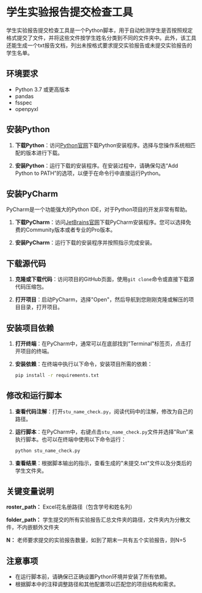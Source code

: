 # 学生实验报告提交检查工具

学生实验报告提交检查工具是一个Python脚本，用于自动检测学生是否按照规定格式提交了文件，并将这些文件按学生姓名分类到不同的文件夹中。此外，该工具还能生成一个txt报告文档，列出未按格式要求提交实验报告或未提交实验报告的学生名单。

## 环境要求

- Python 3.7 或更高版本
- pandas
- fsspec
- openpyxl

## 安装Python

1. **下载Python**：访问[Python官网](https://www.python.org/downloads/)下载Python安装程序。选择与您操作系统相匹配的版本进行下载。

2. **安装Python**：运行下载的安装程序。在安装过程中，请确保勾选“Add Python to PATH”的选项，以便于在命令行中直接运行Python。

## 安装PyCharm

PyCharm是一个功能强大的Python IDE，对于Python项目的开发非常有帮助。

1. **下载PyCharm**：访问[JetBrains官网](https://www.jetbrains.com/pycharm/download/)下载PyCharm安装程序。您可以选择免费的Community版本或者专业的Pro版本。

2. **安装PyCharm**：运行下载的安装程序并按照指示完成安装。

## 下载源代码

1. **克隆或下载代码**：访问项目的GitHub页面，使用`git clone`命令或直接下载源代码压缩包。

2. **打开项目**：启动PyCharm，选择"Open"，然后导航到您刚刚克隆或解压的项目目录，打开项目。

## 安装项目依赖

1. **打开终端**：在PyCharm中，通常可以在底部找到"Terminal"标签页，点击打开项目的终端。

2. **安装依赖**：在终端中执行以下命令，安装项目所需的依赖：

    ```bash
    pip install -r requirements.txt
    ```

## 修改和运行脚本

1. **查看代码注解**：打开`stu_name_check.py`，阅读代码中的注解，修改为自己的路径。

2. **运行脚本**：在PyCharm中，右键点击`stu_name_check.py`文件并选择"Run"来执行脚本。也可以在终端中使用以下命令运行：

    ```bash
    python stu_name_check.py
    ```

3. **查看结果**：根据脚本输出的指示，查看生成的"未提交.txt"文件以及分类后的学生文件夹。

## 关键变量说明

**roster_path：** Excel花名册路径（包含学号和姓名列）

**folder_path：** 学生提交的所有实验报告汇总文件夹的路径，文件夹内为分散文件，不内嵌额外文件夹

**N：** 老师要求提交的实验报告数量，如到了期末一共有五个实验报告，则N=5

## 注意事项

- 在运行脚本前，请确保已正确设置Python环境并安装了所有依赖。
- 根据脚本中的注释调整路径和其他配置项以匹配您的项目结构和需求。
